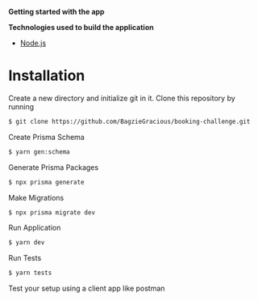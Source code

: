 **Getting started with the app**

**Technologies used to build the application**

* [Node.js](https://nodejs.org/docs/latest-v19.x/api/)


# Installation

Create a new directory and initialize git in it. Clone this repository by running
```sh
$ git clone https://github.com/BagzieGracious/booking-challenge.git
```

Create Prisma Schema
```sh
$ yarn gen:schema
```

Generate Prisma Packages
```sh
$ npx prisma generate
```

Make Migrations
```sh
$ npx prisma migrate dev
```

Run Application
```sh
$ yarn dev
```

Run Tests
```sh
$ yarn tests
```

Test your setup using a client app like postman
